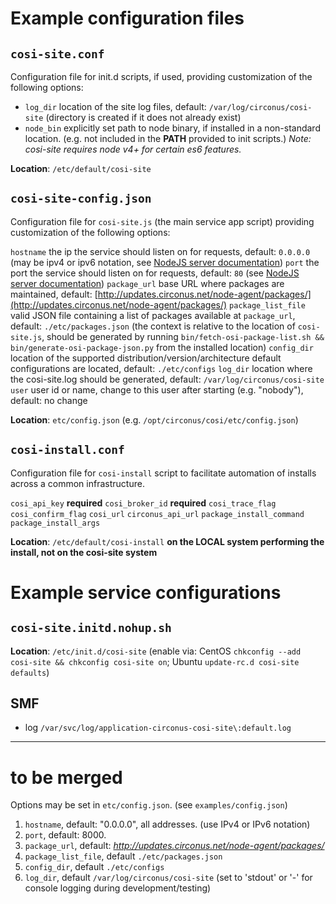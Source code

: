 # Example configuration files


## `cosi-site.conf`

Configuration file for init.d scripts, if used, providing customization of the following options:

* `log_dir` location of the site log files, default: `/var/log/circonus/cosi-site` (directory is created if it does not already exist)
* `node_bin` explicitly set path to node binary, if installed in a non-standard location. (e.g. not included in the **PATH** provided to init scripts.) *Note: cosi-site requires node v4+ for certain es6 features.*

**Location**: `/etc/default/cosi-site`


## `cosi-site-config.json`

Configuration file for `cosi-site.js` (the main service app script) providing customization of the following options:

`hostname` the ip the service should listen on for requests, default: `0.0.0.0` (may be ipv4 or ipv6 notation, see [NodeJS server documentation](https://nodejs.org/api/http.html#http_server_listen_port_hostname_backlog_callback))
`port` the port the service should listen on for requests, default: `80` (see [NodeJS server documentation](https://nodejs.org/api/http.html#http_server_listen_port_hostname_backlog_callback))
`package_url` base URL where packages are maintained, default: [http://updates.circonus.net/node-agent/packages/](http://updates.circonus.net/node-agent/packages/)
`package_list_file` valid JSON file containing a list of packages available at `package_url`, default: `./etc/packages.json` (the context is relative to the location of `cosi-site.js`, should be generated by running `bin/fetch-osi-package-list.sh && bin/generate-osi-package-json.py` from the installed location)
`config_dir` location of the supported distribution/version/architecture default configurations are located, default: `./etc/configs`
`log_dir` location where the cosi-site.log should be generated, default: `/var/log/circonus/cosi-site`
`user` user id or name, change to this user after starting (e.g. "nobody"), default: no change

**Location**: `etc/config.json` (e.g. `/opt/circonus/cosi/etc/config.json`)


## `cosi-install.conf`

Configuration file for `cosi-install` script to facilitate automation of installs across a common infrastructure.

`cosi_api_key` **required**
`cosi_broker_id` **required**
`cosi_trace_flag`
`cosi_confirm_flag`
`cosi_url`
`circonus_api_url`
`package_install_command`
`package_install_args`

**Location**: `/etc/default/cosi-install` **on the LOCAL system performing the install, not on the cosi-site system**

# Example service configurations

## `cosi-site.initd.nohup.sh`

**Location**: `/etc/init.d/cosi-site` (enable via: CentOS `chkconfig --add cosi-site && chkconfig cosi-site on`; Ubuntu `update-rc.d cosi-site defaults`)

## SMF

* log `/var/svc/log/application-circonus-cosi-site\:default.log`

---

# to be merged

Options may be set in `etc/config.json`. (see `examples/config.json`)

1. `hostname`, default: "0.0.0.0", all addresses. (use IPv4 or IPv6 notation)
1. `port`, default: 8000.
1. `package_url`, default: *http://updates.circonus.net/node-agent/packages/*
1. `package_list_file`, default `./etc/packages.json`
1. `config_dir`, default `./etc/configs`
1. `log_dir`, default `/var/log/circonus/cosi-site` (set to 'stdout' or '-' for console logging during development/testing)
